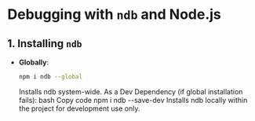 # Debugging with `ndb` and Node.js

## 1. Installing `ndb`

- **Globally**:
  ```bash
  npm i ndb --global
  ```
  Installs ndb system-wide.
  As a Dev Dependency (if global installation fails):
  bash
  Copy code
  npm i ndb --save-dev
  Installs ndb locally within the project for development use only.
